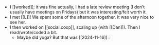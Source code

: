 - I [[worked]]; it was fine actually, I had a late review meeting (I don't usually have meetings on Fridays) but it was interesting/felt worth it.
- I met [[L]]! We spent some of the afternoon together. It was very nice to see her.
- I then worked on [[social.coop]], scaling up (with [[Dan]]). Then I read/wrote/coded a bit.
  - Maybe did yoga? But that was [[2024-11-16]] :